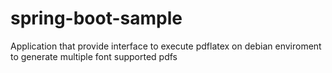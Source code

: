 # spring-boot-sample
Application that provide interface to execute pdflatex on debian enviroment to generate multiple font supported pdfs 
